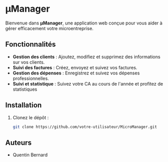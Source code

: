 # µManager

Bienvenue dans **µManager**, une application web conçue pour vous aider à gérer efficacement votre microentreprise.

## Fonctionnalités

- **Gestion des clients** : Ajoutez, modifiez et supprimez des informations sur vos clients.
- **Suivi des factures** : Créez, envoyez et suivez vos factures.
- **Gestion des dépenses** : Enregistrez et suivez vos dépenses professionnelles.
- **Suivi et statistique** : Suivez votre CA au cours de l'année et profitez de statistiques

## Installation

1. Clonez le dépôt :
    ```bash
    git clone https://github.com/votre-utilisateur/MicroManager.git
    ```

## Auteurs

- Quentin Bernard